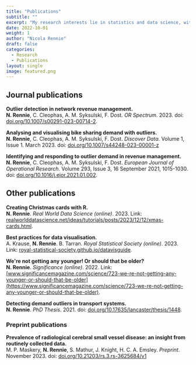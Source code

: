 ```yaml
---
title: "Publications"
subtitle: ""
excerpt: "My research interests lie in statistics and data science, with a focus on applications to health data."
date: 2022-10-01
weight: 1
author: "Nicola Rennie"
draft: false
categories:
  - Research
  - Publications
layout: single
image: featured.png
---
```


## Journal publications

**Outlier detection in network revenue management.** <br>
**N. Rennie**, C. Cleophas, A. M. Syksulski, F. Dost. *OR Spectrum*. 2023. doi: [doi.org/10.1007/s00291-023-00714-2](https://doi.org/10.1007/s00291-023-00714-2).


**Analysing and visualising bike sharing demand with outliers.** <br>
**N. Rennie**, C. Cleophas, A. M. Syksulski, F. Dost. *Discover Data*. Volume 1, Issue 1. March 2023. doi: [doi.org/10.1007/s44248-023-00001-z](https://doi.org/10.1007/s44248-023-00001-z)


**Identifying and responding to outlier demand in revenue management.** <br>
**N. Rennie**, C. Cleophas, A. M. Syksulski, F. Dost. *European Journal of Operational Research*. Volume 293, Issue 3, 16 September 2021, 1015-1030. doi: [doi.org/10.1016/j.ejor.2021.01.002](https://doi.org/10.1016/j.ejor.2021.01.002).


## Other publications


**Creating Christmas cards with R.** <br>
**N. Rennie**. *Real World Data Science (online)*. 2023. Link: [realworlddatascience.net/ideas/tutorials/posts/2023/12/12/xmas-cards.html](https://realworlddatascience.net/ideas/tutorials/posts/2023/12/12/xmas-cards.html).


**Best practices for data visualisation.** <br>
A. Krause, **N. Rennie**. B. Tarran. *Royal Statistical Society (online)*. 2023. Link: [royal-statistical-society.github.io/datavisguide](https://royal-statistical-society.github.io/datavisguide/).


**We're not getting any younger! Or should that be older?** <br>
**N. Rennie**. *Significance (online)*. 2022. Link: [www.significancemagazine.com/science/723-we-re-not-getting-any-younger-or-should-that-be-older](https://www.significancemagazine.com/science/723-we-re-not-getting-any-younger-or-should-that-be-older).


**Detecting demand outliers in transport systems.** <br>
**N. Rennie**. *PhD Thesis*. 2021. doi: [doi.org/10.17635/lancaster/thesis/1448](https://doi.org/10.17635/lancaster/thesis/1448).


### Preprint publications


**Prevalence of radiological cerebral small vessel disease: an insight from routinely collected data.** <br>
M. P. Maskery, **N. Rennie**, S. Mathur, J. Knight, H. C. A. Emsley. *Preprint*. November 2023.
doi: [doi.org/10.21203/rs.3.rs-3625684/v1](https://doi.org/10.21203/rs.3.rs-3625684/v1)

